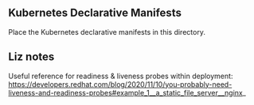 ## Kubernetes Declarative Manifests 

Place the Kubernetes declarative manifests in this directory.

## Liz notes

Useful reference for readiness & liveness probes within deployment: https://developers.redhat.com/blog/2020/11/10/you-probably-need-liveness-and-readiness-probes#example_1__a_static_file_server__nginx_